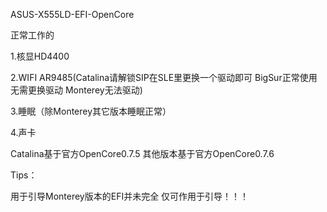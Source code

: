 ASUS-X555LD-EFI-OpenCore

正常工作的

1.核显HD4400

2.WIFI AR9485(Catalina请解锁SIP在SLE里更换一个驱动即可 BigSur正常使用无需更换驱动 Monterey无法驱动)

3.睡眠（除Monterey其它版本睡眠正常）

4.声卡

Catalina基于官方OpenCore0.7.5 其他版本基于官方OpenCore0.7.6

Tips：

用于引导Monterey版本的EFI并未完全 仅可作用于引导！！！
